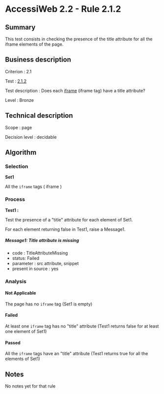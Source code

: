 # AccessiWeb 2.2 - Rule 2.1.2

## Summary

This test consists in checking the presence of the title attribute for
all the iframe elements of the page.

## Business description

Criterion : 2.1

Test : [2.1.2](http://accessiweb.org/index.php/accessiweb-22-english-version.html#test-2-1-2)

Test description : Does each
[iframe](http://accessiweb.org/index.php/glossary-76.html#mCadreEnLigne)
(iframe tag) have a title attribute?

Level : Bronze

## Technical description

Scope : page

Decision level :
decidable

## Algorithm

### Selection

**Set1**

All the `iframe` tags ( iframe )

### Process

**Test1 :**

Test the presence of a "title" attribute for each element of Set1.

For each element returning false in Test1, raise a Message1.

##### Message1: Title attribute is missing

-   code : TitleAttributeMissing
-   status: Failed
-   parameter : src attribute, snippet
-   present in source : yes

### Analysis

#### Not Applicable

The page has no `iframe` tag (Set1 is empty)

#### Failed

At least one `iframe` tag has no "title" attribute (Test1 returns false
for at least one element of Set1)

#### Passed

All the `iframe` tags have an "title" attribute (Test1 returns true for
all the elements of Set1)

## Notes

No notes yet for that rule
